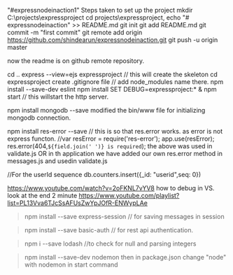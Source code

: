 "#expressnodeinaction1" 
Steps taken to set up the project
mkdir C:\projects\expressproject
cd projects\expressproject,
echo "# expressnodeinaction" >> README.md
git init
git add README.md
git commit -m "first commit"
git remote add origin https://github.com/shindearun/expressnodeinaction.git
git push -u origin master

now the readme is on github remote repository.

cd ..
express --view=ejs expressproject // this will create the skeleton
cd expressproject
create .gitignore file // add node_modules name there.
npm install --save-dev eslint
npm install
SET DEBUG=expressproject:* & npm start // this willstart the http server.

npm install mongodb --save
modified the bin/www file for initializing mongodb connection.

npm install res-error --save  // this is so that res.error works. as error is not express functon.
//var resError = require('res-error'); app.use(resError); res.error(404,`${field.join(' ')} is required`);
the above was used in validate.js
OR 
in th application we have added our own res.error method in messages.js and usedin validate.js


//For the userId sequence
db.counters.insert({_id: "userid",seq: 0})

https://www.youtube.com/watch?v=2oFKNL7vYV8   how to debug in VS. look at the end 2 minute
https://www.youtube.com/playlist?list=PL13Vva6TJcSsAFUsZwYpJOfR-ENWypLAe


>npm install --save express-session  // for saving messages in session

> npm install --save basic-auth // for rest api authentication.

>npm i --save lodash  //to check for null and parsing integers

>npm install --save-dev nodemon
then in package.json change "node" with nodemon in start command